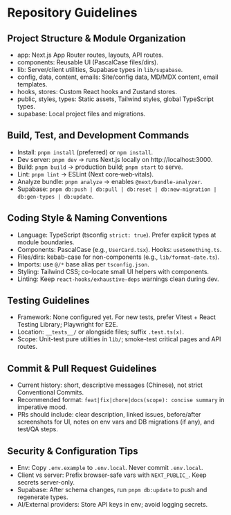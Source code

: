 # Repository Guidelines

## Project Structure & Module Organization
- app: Next.js App Router routes, layouts, API routes.
- components: Reusable UI (PascalCase files/dirs).
- lib: Server/client utilities, Supabase types in `lib/supabase`.
- config, data, content, emails: Site/config data, MD/MDX content, email templates.
- hooks, stores: Custom React hooks and Zustand stores.
- public, styles, types: Static assets, Tailwind styles, global TypeScript types.
- supabase: Local project files and migrations.

## Build, Test, and Development Commands
- Install: `pnpm install` (preferred) or `npm install`.
- Dev server: `pnpm dev` → runs Next.js locally on http://localhost:3000.
- Build: `pnpm build` → production build; `pnpm start` to serve.
- Lint: `pnpm lint` → ESLint (Next core‑web‑vitals).
- Analyze bundle: `pnpm analyze` → enables `@next/bundle-analyzer`.
- Supabase: `pnpm db:push | db:pull | db:reset | db:new-migration | db:gen-types | db:update`.

## Coding Style & Naming Conventions
- Language: TypeScript (tsconfig `strict: true`). Prefer explicit types at module boundaries.
- Components: PascalCase (e.g., `UserCard.tsx`). Hooks: `useSomething.ts`.
- Files/dirs: kebab-case for non-components (e.g., `lib/format-date.ts`).
- Imports: use `@/*` base alias per `tsconfig.json`.
- Styling: Tailwind CSS; co-locate small UI helpers with components.
- Linting: Keep `react-hooks/exhaustive-deps` warnings clean during dev.

## Testing Guidelines
- Framework: None configured yet. For new tests, prefer Vitest + React Testing Library; Playwright for E2E.
- Location: `__tests__/` or alongside files; suffix `.test.ts(x)`.
- Scope: Unit-test pure utilities in `lib/`; smoke-test critical pages and API routes.

## Commit & Pull Request Guidelines
- Current history: short, descriptive messages (Chinese), not strict Conventional Commits.
- Recommended format: `feat|fix|chore|docs(scope): concise summary` in imperative mood.
- PRs should include: clear description, linked issues, before/after screenshots for UI, notes on env vars and DB migrations (if any), and test/QA steps.

## Security & Configuration Tips
- Env: Copy `.env.example` to `.env.local`. Never commit `.env.local`.
- Client vs server: Prefix browser-safe vars with `NEXT_PUBLIC_`. Keep secrets server-only.
- Supabase: After schema changes, run `pnpm db:update` to push and regenerate types.
- AI/External providers: Store API keys in env; avoid logging secrets.
